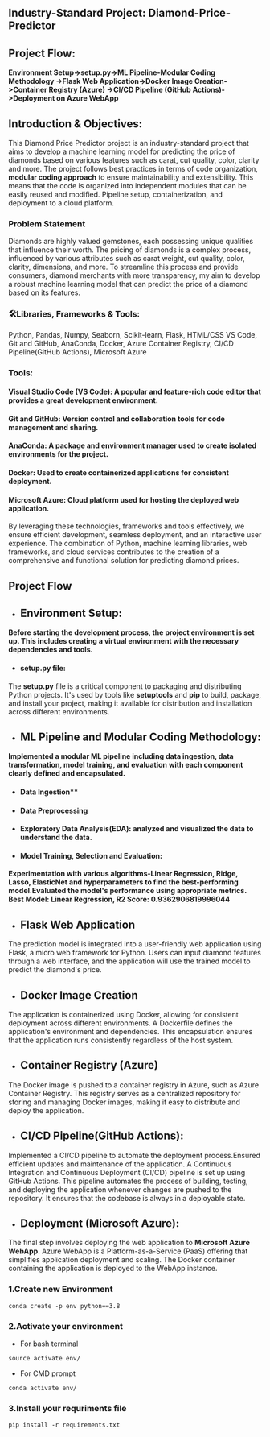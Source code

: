 ## Industry-Standard Project: Diamond-Price-Predictor 

## Project Flow:
**Environment Setup->setup.py->ML Pipeline-Modular Coding Methodology ->Flask Web Application->Docker Image Creation->Container Registry (Azure) ->CI/CD Pipeline (GitHub Actions)->Deployment on Azure WebApp**

## Introduction & Objectives:

This Diamond Price Predictor project is an industry-standard project that aims to develop a machine learning model for predicting the price of diamonds based on various features such as carat, cut quality, color, clarity and more. The project follows best practices in terms of code organization, **modular coding approach** to ensure maintainability and extensibility. This means that the code is organized into independent modules that can be easily reused and modified. Pipeline setup, containerization, and deployment to a cloud platform.

### Problem Statement

Diamonds are highly valued gemstones, each possessing unique qualities that influence their worth. The pricing of diamonds is a complex process, influenced by various attributes such as carat weight, cut quality, color, clarity, dimensions, and more.
To streamline this process and provide consumers, diamond merchants with more transparency, my aim to develop a robust machine learning model that can predict the price of a diamond based on its features.


### 🛠️Libraries, Frameworks & Tools:
Python, Pandas, Numpy, Seaborn, Scikit-learn, Flask, HTML/CSS
VS Code, Git and GitHub, AnaConda, Docker, Azure Container Registry, CI/CD Pipeline(GitHub Actions), Microsoft Azure

### Tools:
#### Visual Studio Code (VS Code): A popular and feature-rich code editor that provides a great development environment.
#### Git and GitHub: Version control and collaboration tools for code management and sharing.
#### AnaConda: A package and environment manager used to create isolated environments for the project.
#### Docker: Used to create containerized applications for consistent deployment.
#### Microsoft Azure: Cloud platform used for hosting the deployed web application.

By leveraging these technologies, frameworks and tools effectively, we ensure efficient development, seamless deployment, and an interactive user experience. The combination of Python, machine learning libraries, web frameworks, and cloud services contributes to the creation of a comprehensive and functional solution for predicting diamond prices.

## Project Flow

* ## Environment Setup:
**Before starting the development process, the project environment is set up. This includes creating a virtual environment with the necessary dependencies and tools.** 

* #### setup.py file:
The **setup.py** file is a critical component to packaging and distributing Python projects. It's used by tools like **setuptools** and **pip** to build, package, and install your project, making it available for distribution and installation across different environments.

* ## ML Pipeline and Modular Coding Methodology:
**Implemented a modular ML pipeline including data ingestion, data transformation, model training, and evaluation with each component clearly defined and encapsulated.**

* #### Data Ingestion**

* #### Data Preprocessing

* #### Exploratory Data Analysis(EDA): analyzed and visualized the data to understand the data.

* #### Model Training, Selection and Evaluation:
 **Experimentation with various algorithms-Linear Regression, Ridge, Lasso, ElasticNet and hyperparameters to find the best-performing model.Evaluated the model's performance using appropriate metrics. Best Model: Linear Regression, R2 Score: 0.9362906819996044**

* ## Flask Web Application
The prediction model is integrated into a user-friendly web application using Flask, a micro web framework for Python. Users can input diamond features through a web interface, and the application will use the trained model to predict the diamond's price.

* ##  Docker Image Creation
The application is containerized using Docker, allowing for consistent deployment across different environments. A Dockerfile defines the application's environment and dependencies. This encapsulation ensures that the application runs consistently regardless of the host system.

* ## Container Registry (Azure)
The Docker image is pushed to a container registry in Azure, such as Azure Container Registry. This registry serves as a centralized repository for storing and managing Docker images, making it easy to distribute and deploy the application.

* ## CI/CD Pipeline(GitHub Actions):
Implemented a CI/CD pipeline to automate the deployment process.Ensured efficient updates and maintenance of the application.
A Continuous Integration and Continuous Deployment (CI/CD) pipeline is set up using GitHub Actions. This pipeline automates the process of building, testing, and deploying the application whenever changes are pushed to the repository. It ensures that the codebase is always in a deployable state.

* ## Deployment (Microsoft Azure):
The final step involves deploying the web application to **Microsoft Azure WebApp**. Azure WebApp is a Platform-as-a-Service (PaaS) offering that simplifies application deployment and scaling. The Docker container containing the application is deployed to the WebApp instance.

### 1.Create new Environment
```
conda create -p env python==3.8
```

### 2.Activate your environment
- For bash terminal
```
source activate env/
```
- For CMD prompt
```
conda activate env/
```

### 3.Install your requriments file

```
pip install -r requirements.txt
```

